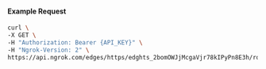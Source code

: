 <!-- Code generated for API Clients. DO NOT EDIT. -->

#### Example Request

```bash
curl \
-X GET \
-H "Authorization: Bearer {API_KEY}" \
-H "Ngrok-Version: 2" \
https://api.ngrok.com/edges/https/edghts_2bomOWJjMcgaVjr78kIPyPn8E3h/routes/edghtsrt_2bomOY9gMgaE2NlW1GVvJ1OKRKX/user_agent_filter
```
